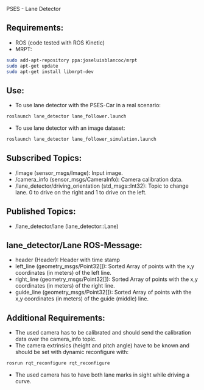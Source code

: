 
PSES - Lane Detector

## Requirements:
* ROS (code tested with ROS Kinetic)
* MRPT:
```sh
sudo add-apt-repository ppa:joseluisblancoc/mrpt
sudo apt-get update
sudo apt-get install libmrpt-dev
```

## Use:
* To use lane detector with the PSES-Car in a real scenario:
```sh
roslaunch lane_detector lane_follower.launch
```
* To use lane detector with an image dataset:
```sh
roslaunch lane_detector lane_follower_simulation.launch
```

## Subscribed Topics:
* /image (sensor_msgs/Image): Input image.
* /camera_info (sensor_msgs/CameraInfo): Camera calibration data.
* /lane_detector/driving_orientation (std_msgs::Int32): Topic to change lane. 0 to drive on the right and 1 to drive on the left.

## Published Topics:
* /lane_detector/lane (lane_detector::Lane)

## lane_detector/Lane ROS-Message:
* header (Header): Header with time stamp
* left_line (geometry_msgs/Point32[]): Sorted Array of points with the x,y coordinates (in meters) of the left line.  
* right_line (geometry_msgs/Point32[]): Sorted Array of points with the x,y coordinates (in meters) of the right line.
* guide_line (geometry_msgs/Point32[]): Sorted Array of points with the x,y coordinates (in meters) of the guide (middle) line.

## Additional Requirements:
* The used camera has to be calibrated and should send the calibration data over the camera_info topic.
* The camera extrinsics (height and pitch angle) have to be known and should be set with dynamic reconfigure with:
```sh
rosrun rqt_reconfigure rqt_reconfigure
```
* The used camera has to have both lane marks in sight while driving a curve.
